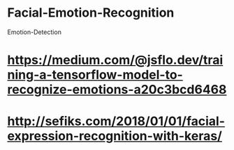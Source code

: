 # Facial-Emotion-Recognition
Emotion-Detection

# https://medium.com/@jsflo.dev/training-a-tensorflow-model-to-recognize-emotions-a20c3bcd6468
# http://sefiks.com/2018/01/01/facial-expression-recognition-with-keras/
